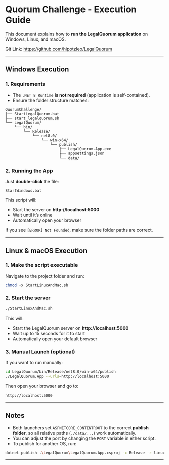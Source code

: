 ﻿# Quorum Challenge - Execution Guide

This document explains how to **run the LegalQuorum application** on Windows, Linux, and macOS.

Git Link: https://github.com/hipotzleo/LegalQuorum

---

## Windows Execution

### 1. Requirements
- The `.NET 8 Runtime` **is not required** (application is self-contained).
- Ensure the folder structure matches:

```
QuorumChallenge/
├── StartLegalQuorum.bat
├── start_legalquorum.sh
└── LegalQuorum/
    └── bin/
        └── Release/
            └── net8.0/
                └── win-x64/
                    └── publish/
                        ├── LegalQuorum.App.exe
                        ├── appsettings.json
                        └── data/
```

### 2. Running the App

Just **double-click** the file:

```
StartWindows.bat
```

This script will:
- Start the server on **http://localhost:5000**
- Wait until it’s online
- Automatically open your browser

If you see `[ERROR] Not Founded`, make sure the folder paths are correct.

---

## Linux & macOS Execution

### 1. Make the script executable

Navigate to the project folder and run:

```bash
chmod +x StartLinuxAndMac.sh
```

### 2. Start the server

```bash
./StartLinuxAndMac.sh
```

This will:
- Start the LegalQuorum server on **http://localhost:5000**
- Wait up to 15 seconds for it to start
- Automatically open your default browser

### 3. Manual Launch (optional)

If you want to run manually:

```bash
cd LegalQuorum/bin/Release/net8.0/win-x64/publish
./LegalQuorum.App --urls=http://localhost:5000
```

Then open your browser and go to:
```
http://localhost:5000
```

---

## Notes

- Both launchers set `ASPNETCORE_CONTENTROOT` to the correct **publish folder**,
  so all relative paths (`./data/...`) work automatically.
- You can adjust the port by changing the `PORT` variable in either script.
- To publish for another OS, run:

```bash
dotnet publish .\LegalQuorum\LegalQuorum.App.csproj -c Release -r linux-x64 -p:PublishSingleFile=true -p:UseAppHost=true --self-contained true
```

---

